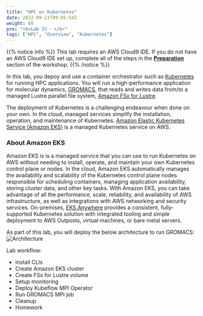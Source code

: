 ```yaml
---
title: "HPC on Kubernetes"
date: 2022-09-21T09:05:54Z
weight: 60
pre: "<b>Lab IV ⁃ </b>"
tags: ["HPC", "Overview", "Kubernetes"]
---
```


<!--
**HPC jobs on Kubernetes**
-->

{{% notice info %}}
This lab requires an AWS Cloud9 IDE. If you do not have an AWS Cloud9 IDE set up, complete all of the steps in the **[Preparation](/02-aws-getting-started.html)** section of the workshop.
{{% /notice %}}

<!--
{{% notice info %}}
This lab requires a Kubernetes cluster. If you are working on this lab as part of an AWS presented event, a cluster is already provisioned in your lab environment. If you do not have a cluster available, you can use the **[provision-eks-cluster](06-provision-eks-cluster)** instructions to provision a new cluster.
{{% /notice %}}
-->

In this lab, you depoy and use a container orchestrator such as [Kubernetes](https://kubernetes.io/) for running HPC applications. You will run a high-performance application for molecular dynamics, [GROMACS](https://www.gromacs.org/), that reads and writes data from/to a managed Lustre parallel file system, [Amazon FSx for Lustre](https://aws.amazon.com/fsx/lustre/).

The deployment of Kubernetes is a challenging endeavour when done on your own. In the cloud, managed services simplify the installation, operation, and maintenance of Kubernetes. [Amazon Elastic Kubernetes Service (Amazon EKS)](https://aws.amazon.com/eks/) is a managed Kubernetes service on AWS.

### About Amazon EKS
Amazon EKS is is a managed service that you can use to run Kubernetes on AWS without needing to install, operate, and maintain your own Kubernetes control plane or nodes. In the cloud, Amazon EKS automatically manages the availability and scalability of the Kubernetes control plane nodes responsible for scheduling containers, managing application availability, storing cluster data, and other key tasks. With Amazon EKS, you can take advantage of all the performance, scale, reliability, and availability of AWS infrastructure, as well as integrations with AWS networking and security services. On-premises, [EKS Anywhere](https://aws.amazon.com/eks/eks-anywhere/) provides a consistent, fully-supported Kubernetes solution with integrated tooling and simple deployment to AWS Outposts, virtual machines, or bare metal servers.


As part of this lab, you will deploy the below architecture to run GROMACS:
![Architecture](/images/aws-eks/eks-hpc-architecture.png?width=50pc)

Lab workflow:

- Install CLIs
- Create Amazon EKS cluster
- Create FSx for Lustre volume
- Setup monitoring
- Deploy Kubeflow MPI Operator
- Run GROMACS MPI job
- Cleanup
- Homework
